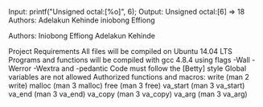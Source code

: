  Input: printf("Unsigned octal:[%o]", 6);
Output: Unsigned octal:[6] => 18
Authors: Adelakun Kehinde iniobong Effiong

Authors: Iniobong Effiong Adelakun Kehinde

Project Requirements
All files will be compiled on Ubuntu 14.04 LTS
Programs and functions will be compiled with gcc 4.8.4 using flags -Wall -Werror -Wextra and -pedantic
Code must follow the [Betty] style
Global variables are not allowed
Authorized functions and macros:
write (man 2 write)
malloc (man 3 malloc)
free (man 3 free)
va_start (man 3 va_start)
va_end (man 3 va_end)
va_copy (man 3 va_copy)
va_arg (man 3 va_arg)
